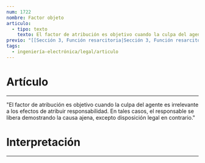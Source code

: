 ```yaml
---
num: 1722
nombre: Factor objeto
articulo:
  - tipo: texto
    texto: El factor de atribución es objetivo cuando la culpa del agente es irrelevante a los efectos de atribuir responsabilidad. En tales casos, el responsable se libera demostrando la causa ajena, excepto disposición legal en contrario.
previo: "[[Sección 3, Función resarcitoria|Sección 3, Función resarcitoria]]"
tags:
  - ingeniería-electrónica/legal/articulo
---
```

# Artículo
---
"El factor de atribución es objetivo cuando la culpa del agente es irrelevante a los efectos de atribuir responsabilidad. En tales casos, el responsable se libera demostrando la causa ajena, excepto disposición legal en contrario."

# Interpretación
---


